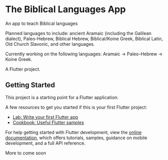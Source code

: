 # The Biblical Languages App
An app to teach Biblical languages

Planned languages to include: ancient Aramaic (including the Galilean dialect), Paleo-Hebrew, Biblical Hebrew, Biblical/Koine Greek, Biblical Latin, Old Church Slavonic, and other languages.

Currently working on the following languages: Aramaic -> Paleo-Hebrew -> Koine Greek.

A Flutter project.

## Getting Started

This project is a starting point for a Flutter application.

A few resources to get you started if this is your first Flutter project:

- [Lab: Write your first Flutter app](https://docs.flutter.dev/get-started/codelab)
- [Cookbook: Useful Flutter samples](https://docs.flutter.dev/cookbook)

For help getting started with Flutter development, view the
[online documentation](https://docs.flutter.dev/), which offers tutorials,
samples, guidance on mobile development, and a full API reference.


More to come soon
